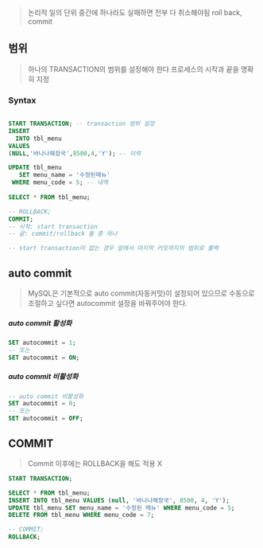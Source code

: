 >논리적 일의 단위
>중간에 하나라도 실패하면 전부 다 취소해야됨
>roll back, commit


## 범위
> 하나의 TRANSACTION의 범위를 설정해야 한다
> 프로세스의 시작과 끝을 명확히 지정

### Syntax

```SQL

START TRANSACTION; -- transaction 범위 설정
INSERT 
  INTO tbl_menu
VALUES 
(NULL,'바나나해장국',8500,4,'Y'); -- 이력

UPDATE tbl_menu
   SET menu_name = '수정된메뉴'
 WHERE menu_code = 5; -- 내역
 
SELECT * FROM tbl_menu;

-- ROLLBACK;
COMMIT;
-- 시작: start transaction 
-- 끝: commit/rollback 둘 중 하나

-- start transaction이 없는 경우 앞에서 마지막 커밋까지의 범위로 롤백

```

## auto commit 
> MySQL은 기본적으로 auto commit(자동커밋)이 설정되어 있으므로 수동으로 조절하고 싶다면 autocommit 설정을 바꿔주어야 한다.


##### auto commit 활성화

```SQL
SET autocommit = 1; 
-- 또는 
SET autocommit = ON; 
```

##### auto commit 비활성화

```SQL
-- auto commit 비활성화
SET autocommit = 0; 
-- 또는 
SET autocommit = OFF;
```


## COMMIT
> Commit 이후에는 ROLLBACK을 해도 적용 X

```SQL
START TRANSACTION;

SELECT * FROM tbl_menu;
INSERT INTO tbl_menu VALUES (null, '바나나해장국', 8500, 4, 'Y');
UPDATE tbl_menu SET menu_name = '수정된 메뉴' WHERE menu_code = 5;
DELETE FROM tbl_menu WHERE menu_code = 7;

-- COMMIT; 
ROLLBACK;
```

